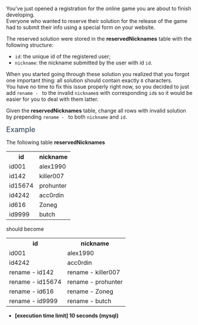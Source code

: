 <p>You've just opened a registration for the online game you are about to finish developing.<br />
Everyone who wanted to reserve their solution for the release of the game had to submit their info using a special form on your website.</p>
<p>The reserved solution were stored in the <strong>reservedNicknames</strong> table with the following structure:</p>
<ul>
<li><code>id</code>: the unique id of the registered user;</li>
<li><code>nickname</code>: the nickname submitted by the user with id <code>id</code>.</li>
</ul>
<p>When you started going through these solution you realized that you forgot one important thing: all solution should contain exactly <code>8</code> characters.<br />
You have no time to fix this issue properly right now, so you decided to just add <code>rename - </code> to the invalid <code>nickname</code>s with corresponding <code>id</code>s so it would be easier for you to deal with them latter.</p>
<p>Given the <strong>reservedNicknames</strong> table, change all rows with invalid solution by prepending <code>rename - </code> to both <code>nickname</code> and <code>id</code>.</p>
<p><span class="markdown--header" style="color:#2b3b52;font-size:1.4em">Example</span></p>
<p>The following table <strong>reservedNicknames</strong></p>
<table>
<tr>
<th>id</th>
<th>nickname</th>
</tr>
<tr>
  <td>id001</td>
  <td>alex1990</td>
</tr>
<tr>
  <td>id142</td>
  <td>killer007</td>
</tr>
<tr>
  <td>id15674</td>
  <td>prohunter</td>
</tr>
<tr>
  <td>id4242</td>
  <td>acc0rdin</td>
</tr>
<tr>
  <td>id616</td>
  <td>Zoneg</td>
</tr>
<tr>
  <td>id9999</td>
  <td>butch</td>
</tr>
</table>
<p>should become</p>
<table>
<tr>
<th>id</th>
<th>nickname</th>
</tr>
<tr>
  <td>id001</td>
  <td>alex1990</td>
</tr>
<tr>
  <td>id4242</td>
  <td>acc0rdin</td>
</tr>
<tr>
  <td>rename - id142</td>
  <td>rename - killer007</td>
</tr>
<tr>
  <td>rename - id15674</td>
  <td>rename - prohunter</td>
</tr>
<tr>
  <td>rename - id616</td>
  <td>rename - Zoneg</td>
</tr>
<tr>
  <td>rename - id9999</td>
  <td>rename - butch</td>
</tr>
</table>
<ul>
<li><strong>[execution time limit] 10 seconds (mysql)</strong></li>
</ul>
